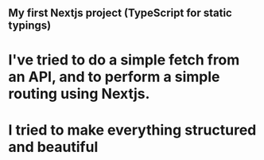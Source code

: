 ## My first Nextjs project (TypeScript for static typings)

# I've tried to do a simple fetch from an API, and to perform a simple routing using Nextjs.

# I tried to make everything structured and beautiful
